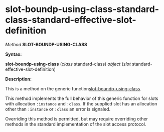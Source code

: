 slot-boundp-using-class-standard-class-standard-effective-slot-definition
=========================================================================

*Method* **SLOT-BOUNDP-USING-CLASS**

**Syntax:**

**slot-boundp-using-class** (*class* standard-class) *object* (*slot* standard-effective-slot-definition)

**Description:**

This is a method on the generic function[slot-boundp-using-class](slot-boundp-using-class.md).

This method implements the full behavior of this generic function for slots with allocation `:instance` and `:class`. If the supplied slot has an allocation other than `:instance` or `:class` an error is signaled.

Overriding this method is permitted, but may require overriding other methods in the standard implementation of the slot access protocol.
